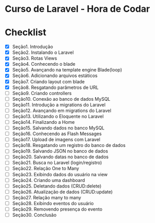 # Curso de Laravel - Hora de Codar

# Checklist

- [x] Seção1. Introdução
- [x] Seção2. Instalando o Laravel
- [x] Seção3. Rotas Views
- [x] Seção4. Conhecendo o blade
- [x] Seção5. Avançando na template engine Blade(loop)
- [x] Seção6. Adicionando arquivos estáticos
- [x] Seção7. Criando layout com blade
- [x] Seção8. Resgatando parâmetros de URL
- [ ] Seção9. Criando controllers
- [ ] Seção10. Conexão ao banco de dados MySQL
- [ ] Seção11. Introdução a migrations do Laravel
- [ ] Seção12. Avançando em migrations do Laravel
- [ ] Seção13. Utilizando o Eloquente no Laravel
- [ ] Seção14. Finalizando a Home
- [ ] Seção15. Salvando dados no banco MySQL
- [ ] Seção16. Conhecendo as Flash Messages
- [ ] Seção17. Upload de imagens com Laravel
- [ ] Seção18. Resgatando um registro do banco de dados
- [ ] Seção19. Salvando JSON no banco de dados
- [ ] Seção20. Salvando datas no banco de dados
- [ ] Seção21. Busca no Laravel (login/registro)
- [ ] Seção22. Relação One to Many
- [ ] Seção23. Exibindo dados do usuário na view
- [ ] Seção24. Criando uma dashboard 
- [ ] Seção25. Deletando dados (CRUD:delete)
- [ ] Seção26. Atualização de dados (CRUD:update)
- [ ] Seção27. Relação many to many
- [ ] Seção28. Exibindo eventos do usuário
- [ ] Seção29. Removendo presença do evento
- [ ] Seção30. Conclusão
